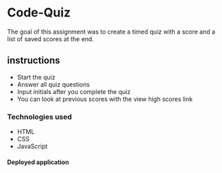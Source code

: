 # Code-Quiz

The goal of this assignment was to create a timed quiz with a score and a list of saved scores at the end.

## instructions

- Start the quiz
- Answer all quiz questions
- Input initials after you complete the quiz
- You can look at previous scores with the view high scores link

### Technologies used

- HTML
- CSS
- JavaScript

#### Deployed application
